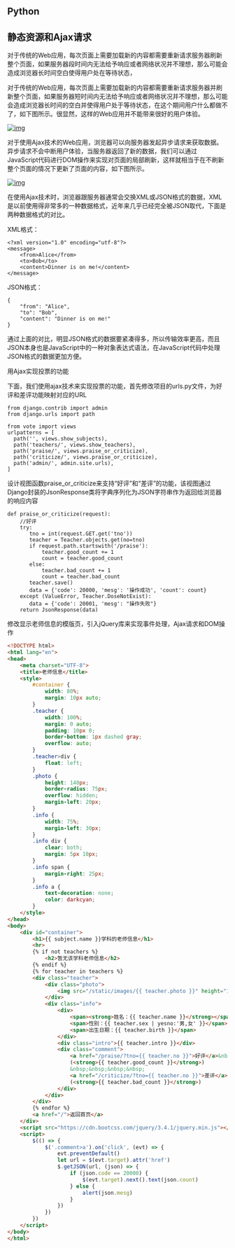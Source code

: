 ## Python

## 静态资源和Ajax请求



对于传统的Web应用，每次页面上需要加载新的内容都需要重新请求服务器刷新整个页面，如果服务器段时间内无法给予响应或者网络状况并不理想，那么可能会造成浏览器长时间空白使得用户处在等待状态，

对于传统的Web应用，每次页面上需要加载新的内容都需要重新请求服务器并刷新整个页面，如果服务器短时间内无法给予响应或者网络状况并不理想，那么可能会造成浏览器长时间的空白并使得用户处于等待状态，在这个期间用户什么都做不了，如下图所示。很显然，这样的Web应用并不能带来很好的用户体验。

[![img](https://github.com/jackfrued/Python-100-Days/raw/master/Day46-60/res/synchronous-web-request.png)](https://github.com/jackfrued/Python-100-Days/blob/master/Day46-60/res/synchronous-web-request.png)

对于使用Ajax技术的Web应用，浏览器可以向服务器发起异步请求来获取数据。异步请求不会中断用户体验，当服务器返回了新的数据，我们可以通过JavaScript代码进行DOM操作来实现对页面的局部刷新，这样就相当于在不刷新整个页面的情况下更新了页面的内容，如下图所示。

[![img](https://github.com/jackfrued/Python-100-Days/raw/master/Day46-60/res/asynchronous-web-request.png)](https://github.com/jackfrued/Python-100-Days/blob/master/Day46-60/res/asynchronous-web-request.png)

在使用Ajax技术时，浏览器跟服务器通常会交换XML或JSON格式的数据，XML是以前使用得非常多的一种数据格式，近年来几乎已经完全被JSON取代，下面是两种数据格式的对比。



XML格式：

```
<?xml version="1.0" encoding="utf-8"?>
<message>
	<from>Alice</from>
    <to>Bob</to>
    <content>Dinner is on me!</content>
</message>
```



JSON格式：

```
{
    "from": "Alice",
    "to": "Bob",
    "content": "Dinner is on me!"
}
```



通过上面的对比，明显JSON格式的数据要紧凑得多，所以传输效率更高，而且JSON本身也是JavaScript中的一种对象表达式语法，在JavaScript代码中处理JSON格式的数据更加方便。

用Ajax实现投票的功能

下面，我们使用ajax技术来实现投票的功能，首先修改项目的urls.py文件，为好评和差评功能映射对应的URL

```
from django.contrib import admin
from django.urls import path

from vote import views
urlpatterns = [
  path('', views.show_subjects),
  path('teachers/', views.show_teachers),
  path('praise/', views.praise_or_criticize),
  path('criticize/', views.praise_or_criticize),
  path('admin/', admin.site.urls),
]
```



设计视图函数praise_or_criticize来支持“好评”和“差评”的功能，该视图通过Django封装的JsonResponse类将字典序列化为JSON字符串作为返回给浏览器的响应内容



```
def praise_or_criticize(request):
    //好评
    try:
       tno = int(request.GET.get('tno'))
       teacher = Teacher.objects.get(no=tno)
       if request.path.startswith('/praise'):
           teacher.good_count += 1
           count = teacher.good_count
       else:
           teacher.bad_count += 1
           count = teacher.bad_count
       teacher.save()
       data = {'code': 20000, 'mesg': '操作成功', 'count': count}
    except (ValueError, Teacher.DoseNotExist):
       data = {'code': 20001, 'mesg': "操作失败"}
    return JsonResponse(data)
```



修改显示老师信息的模版页，引入jQuery库来实现事件处理，Ajax请求和DOM操作

```html
<!DOCTYPE html>
<html lang="en">
<head>
    <meta charset="UTF-8">
    <title>老师信息</title>
    <style>
        #container {
            width: 80%;
            margin: 10px auto;
        }
        .teacher {
            width: 100%;
            margin: 0 auto;
            padding: 10px 0;
            border-bottom: 1px dashed gray;
            overflow: auto;
        }
        .teacher>div {
            float: left;
        }
        .photo {
            height: 140px;
            border-radius: 75px;
            overflow: hidden;
            margin-left: 20px;
        }
        .info {
            width: 75%;
            margin-left: 30px;
        }
        .info div {
            clear: both;
            margin: 5px 10px;
        }
        .info span {
            margin-right: 25px;
        }
        .info a {
            text-decoration: none;
            color: darkcyan;
        }
    </style>
</head>
<body>
    <div id="container">
        <h1>{{ subject.name }}学科的老师信息</h1>
        <hr>
        {% if not teachers %}
            <h2>暂无该学科老师信息</h2>
        {% endif %}
        {% for teacher in teachers %}
        <div class="teacher">
            <div class="photo">
                <img src="/static/images/{{ teacher.photo }}" height="140" alt="">
            </div>
            <div class="info">
                <div>
                    <span><strong>姓名：{{ teacher.name }}</strong></span>
                    <span>性别：{{ teacher.sex | yesno:'男,女' }}</span>
                    <span>出生日期：{{ teacher.birth }}</span>
                </div>
                <div class="intro">{{ teacher.intro }}</div>
                <div class="comment">
                    <a href="/praise/?tno={{ teacher.no }}">好评</a>&nbsp;&nbsp;
                    (<strong>{{ teacher.good_count }}</strong>)
                    &nbsp;&nbsp;&nbsp;&nbsp;
                    <a href="/criticize/?tno={{ teacher.no }}">差评</a>&nbsp;&nbsp;
                    (<strong>{{ teacher.bad_count }}</strong>)
                </div>
            </div>
        </div>
        {% endfor %}
        <a href="/">返回首页</a>
    </div>
    <script src="https://cdn.bootcss.com/jquery/3.4.1/jquery.min.js"></script>
    <script>
        $(() => {
            $('.comment>a').on('click', (evt) => {
                evt.preventDefault()
                let url = $(evt.target).attr('href')
                $.getJSON(url, (json) => {
                    if (json.code == 20000) {
                        $(evt.target).next().text(json.count)
                    } else {
                        alert(json.mesg)
                    }
                })
            })
        })
    </script>
</body>
</html>
```





## 

